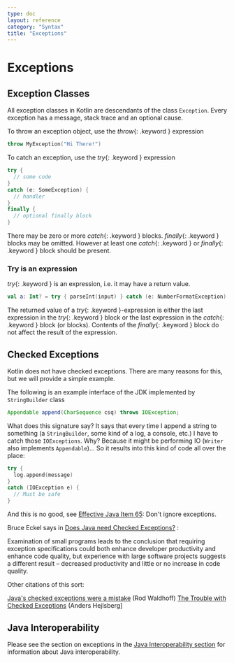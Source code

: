 ```yaml
---
type: doc
layout: reference
category: "Syntax"
title: "Exceptions"
---
```


# Exceptions

## Exception Classes

All exception classes in Kotlin are descendants of the class `Exception`.
Every exception has a message, stack trace and an optional cause.

To throw an exception object, use the *throw*{: .keyword } expression

``` kotlin
throw MyException("Hi There!")
```

To catch an exception, use the *try*{: .keyword } expression

``` kotlin
try {
  // some code
}
catch (e: SomeException) {
  // handler
}
finally {
  // optional finally block
}
```

There may be zero or more *catch*{: .keyword } blocks. *finally*{: .keyword } blocks may be omitted.
However at least one *catch*{: .keyword } or *finally*{: .keyword } block should be present.

### Try is an expression

*try*{: .keyword } is an expression, i.e. it may have a return value.

``` kotlin
val a: Int? = try { parseInt(input) } catch (e: NumberFormatException) { null }
```

The returned value of a *try*{: .keyword }-expression is either the last expression in the *try*{: .keyword } block or the
last expression in the *catch*{: .keyword } block (or blocks).
Contents of the *finally*{: .keyword } block do not affect the result of the expression.

## Checked Exceptions

Kotlin does not have checked exceptions. There are many reasons for this, but we will provide a simple example.

The following is an example interface of the JDK implemented by `StringBuilder` class

``` java
Appendable append(CharSequence csq) throws IOException;
```

What does this signature say? It says that every time I append a string to something (a `StringBuilder`, some kind of a log, a console, etc.)
I have to catch those `IOExceptions`. Why? Because it might be performing IO (`Writer` also implements `Appendable`)...
So it results into this kind of code all over the place:

``` kotlin
try {
  log.append(message)
}
catch (IOException e) {
  // Must be safe
}
```

And this is no good, see [Effective Java Item 65](http://www.oracle.com/technetwork/java/effectivejava-136174.html): Don't ignore exceptions.

Bruce Eckel says in [Does Java need Checked Exceptions?](http://www.mindview.net/Etc/Discussions/CheckedExceptions) :

Examination of small programs leads to the conclusion that requiring exception specifications could both enhance developer productivity and enhance code quality, but experience with large software projects suggests a different result – decreased productivity and little or no increase in code quality.

Other citations of this sort:

[Java's checked exceptions were a mistake](http://radio-weblogs.com/0122027/stories/2003/04/01/JavasCheckedExceptionsWereAMistake.html) (Rod Waldhoff)
[The Trouble with Checked Exceptions](http://www.artima.com/intv/handcuffs.html) (Anders Hejlsberg]

## Java Interoperability

Please see the section on exceptions in the [Java Interoperability section](java-interop.html) for information about Java interoperability.


